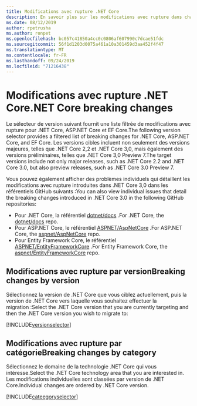 ```yaml
---
title: Modifications avec rupture .NET Core
description: En savoir plus sur les modifications avec rupture dans chaque version de .NET Core.
ms.date: 08/12/2019
author: rpetrusha
ms.author: ronpet
ms.openlocfilehash: bc057c41850a4cc0c0806af607990c7dcae51fdc
ms.sourcegitcommit: 56f1d1203d0075a461a10a301459d3aa452f4f47
ms.translationtype: MT
ms.contentlocale: fr-FR
ms.lasthandoff: 09/24/2019
ms.locfileid: "71216438"
---
```

# <a name="net-core-breaking-changes"></a><span data-ttu-id="0da08-103">Modifications avec rupture .NET Core</span><span class="sxs-lookup"><span data-stu-id="0da08-103">.NET Core breaking changes</span></span>

<span data-ttu-id="0da08-104">Le sélecteur de version suivant fournit une liste filtrée de modifications avec rupture pour .NET Core, ASP.NET Core et EF Core.</span><span class="sxs-lookup"><span data-stu-id="0da08-104">The following version selector provides a filtered list of breaking changes for .NET Core, ASP.NET Core, and EF Core.</span></span> <span data-ttu-id="0da08-105">Les versions cibles incluent non seulement des versions majeures, telles que .NET Core 2,2 et .NET Core 3,0, mais également des versions préliminaires, telles que .NET Core 3,0 Preview 7.</span><span class="sxs-lookup"><span data-stu-id="0da08-105">The target versions include not only major releases, such as .NET Core 2.2 and .NET Core 3.0, but also preview releases, such as .NET Core 3.0 Preview 7.</span></span>

<span data-ttu-id="0da08-106">Vous pouvez également afficher des problèmes individuels qui détaillent les modifications avec rupture introduites dans .NET Core 3,0 dans les référentiels GitHub suivants :</span><span class="sxs-lookup"><span data-stu-id="0da08-106">You can also view individual issues that detail the breaking changes introduced in .NET Core 3.0 in the following GitHub repositories:</span></span>

- <span data-ttu-id="0da08-107">Pour .NET Core, la référentiel [dotnet/docs](https://github.com/dotnet/docs/issues?q=is%3Aopen+is%3Aissue+label%3Abreaking-change) .</span><span class="sxs-lookup"><span data-stu-id="0da08-107">For .NET Core, the [dotnet/docs](https://github.com/dotnet/docs/issues?q=is%3Aopen+is%3Aissue+label%3Abreaking-change) repo.</span></span>
- <span data-ttu-id="0da08-108">Pour ASP.NET Core, le référentiel [ASPNET/AspNetCore](https://github.com/aspnet/Announcements/issues?q=is%3Aissue+is%3Aopen+label%3A%22Breaking+change%22+label%3A3.0.0) .</span><span class="sxs-lookup"><span data-stu-id="0da08-108">For ASP.NET Core, the [aspnet/AspNetCore](https://github.com/aspnet/Announcements/issues?q=is%3Aissue+is%3Aopen+label%3A%22Breaking+change%22+label%3A3.0.0) repo.</span></span>
- <span data-ttu-id="0da08-109">Pour Entity Framework Core, le référentiel [ASPNET/EntityFrameworkCore](https://github.com/aspnet/EntityFrameworkCore/issues?q=is%3Aopen+is%3Aissue+label%3Abreaking-change) .</span><span class="sxs-lookup"><span data-stu-id="0da08-109">For Entity Framework Core, the [aspnet/EntityFrameworkCore](https://github.com/aspnet/EntityFrameworkCore/issues?q=is%3Aopen+is%3Aissue+label%3Abreaking-change) repo.</span></span>

## <a name="breaking-changes-by-version"></a><span data-ttu-id="0da08-110">Modifications avec rupture par version</span><span class="sxs-lookup"><span data-stu-id="0da08-110">Breaking changes by version</span></span>

<span data-ttu-id="0da08-111">Sélectionnez la version de .NET Core que vous ciblez actuellement, puis la version de .NET Core vers laquelle vous souhaitez effectuer la migration :</span><span class="sxs-lookup"><span data-stu-id="0da08-111">Select the .NET Core version that you are currently targeting and then the .NET Core version you wish to migrate to:</span></span>

[!INCLUDE[versionselector](~/includes/core-changes/versionselector.md)]

## <a name="breaking-changes-by-category"></a><span data-ttu-id="0da08-112">Modifications avec rupture par catégorie</span><span class="sxs-lookup"><span data-stu-id="0da08-112">Breaking changes by category</span></span>

<span data-ttu-id="0da08-113">Sélectionnez le domaine de la technologie .NET Core qui vous intéresse.</span><span class="sxs-lookup"><span data-stu-id="0da08-113">Select the .NET Core technology area that you are interested in.</span></span> <span data-ttu-id="0da08-114">Les modifications individuelles sont classées par version de .NET Core.</span><span class="sxs-lookup"><span data-stu-id="0da08-114">Individual changes are ordered by .NET Core version.</span></span>

[!INCLUDE[cateegoryselector](~/includes/core-changes/categoryselector.md)]
